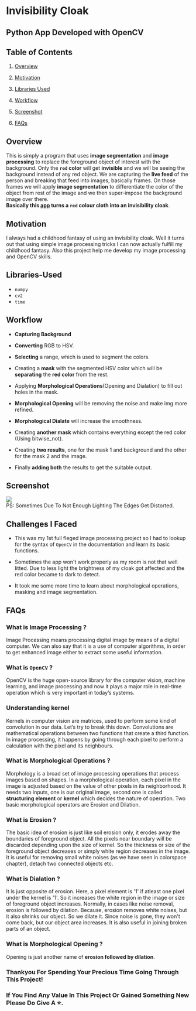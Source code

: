 # Invisibility Cloak
## Python App Developed with OpenCV 

## Table of Contents

1.  [Overview](https://github.com/Kens3i/Data-Science-And-ML-Projects/tree/main/Invisibility%20Cloak%20With%20OpenCV#Overview)
    
2.  [Motivation](https://github.com/Kens3i/Data-Science-And-ML-Projects/tree/main/Invisibility%20Cloak%20With%20OpenCV#Motivation)
    
3.  [Libraries Used](https://github.com/Kens3i/Data-Science-And-ML-Projects/tree/main/Invisibility%20Cloak%20With%20OpenCV#Libraries-Used)
    
4.  [Workflow](https://github.com/Kens3i/Data-Science-And-ML-Projects/tree/main/Invisibility%20Cloak%20With%20OpenCV#Workflow)

5.  [Screenshot](https://github.com/Kens3i/Data-Science-And-ML-Projects/tree/main/Invisibility%20Cloak%20With%20OpenCV#Screenshot)

6. [FAQs](https://github.com/Kens3i/Data-Science-And-ML-Projects/tree/main/Invisibility%20Cloak%20With%20OpenCV#FAQs)


## Overview

This is simply a program that uses **image segmentation** and **image processing** to replace the foreground object of interest with the background. Only the **`red` color** will get **invisible** and we will be seeing the background instead of any red object. We are capturing the **live feed** of the person and breaking that feed into images, basically frames. On those frames we will apply **image segmentation** to differentiate the color of the object from rest of the image and we then super-impose the background image over there.<br>
**Basically this [app]() turns a `red` colour cloth into an invisibility cloak**.

## Motivation

I always had a childhood fantasy of using an invisibility cloak. Well it turns out that using simple image processing tricks I can now actually fulfill my childhood fantasy. Also this project help me develop my image processing and OpenCV skills.

## Libraries-Used

-   `numpy`
-   `cv2`
-   `time`


## Workflow

- **Capturing Background**

- **Converting** RGB to HSV.

- **Selecting** a range, which is used to segment the colors.

- Creating a **mask** with the segmented HSV color which will be **separating** the **red color** from the rest.

- Applying **Morphological Operations**(Opening and Dialation) to fill out holes in the mask.

- **Morphological Opening** will be removing the noise and make img more refined.

- **Morphological Dialate** will increase the smoothness.

- Creating **another mask** which contains everything except the red color (Using bitwise_not).

- Creating **two results**, one for the mask 1 and background and the other for the mask 2 and the image.

- Finally **adding both** the results to get the suitable output.

## Screenshot
![](https://github.com/Kens3i/Data-Science-And-ML-Projects/blob/main/Invisibility%20Cloak%20With%20OpenCV/InvisibilityDemo.gif)
<br>
PS: Sometimes Due To Not Enough Lighting The Edges Get Distorted.


## Challenges I Faced

- This was my 1st full fleged image processing project so I had to lookup for the syntax of  `OpenCV` in the documentation and learn its basic functions.

- Sometimes the app won't work properly as my room is not that well litted. Due to less light the brightness of my cloak got affected and the red color became to dark to detect.

- It took me some more time to learn about morphological operations, masking and image segmentation.


## FAQs
### What is Image Processing ?
Image Processing means processing digital image by means of a digital computer. We can also say that it is a use of computer algorithms, in order to get enhanced image either to extract some useful information.

### What is `OpenCV` ?
OpenCV is the huge open-source library for the computer vision, machine learning, and image processing and now it plays a major role in real-time operation which is very important in today’s systems.

### Understanding kernel
Kernels in computer vision are matrices, used to perform some kind of convolution in our data. Let’s try to break this down.
Convolutions are mathematical operations between two functions that create a third function. In image processing, it happens by going through each pixel to perform a calculation with the pixel and its neighbours.

### What is Morphological Operations ?
Morphology is a broad set of image processing operations that process images based on shapes. In a morphological operation, each pixel in the image is adjusted based on the value of other pixels in its neighborhood. It needs two inputs, one is our original image, second one is called **structuring element** or **kernel** which decides the nature of operation. Two basic morphological operators are Erosion and Dilation.

### What is Erosion ?
The basic idea of erosion is just like soil erosion only, it erodes away the boundaries of foreground object. All the pixels near boundary will be discarded depending upon the size of kernel. So the thickness or size of the foreground object decreases or simply white region decreases in the image. It is useful for removing small white noises (as we have seen in colorspace chapter), detach two connected objects etc.

### What is Dialation ?
It is just opposite of erosion. Here, a pixel element is '1' if atleast one pixel under the kernel is '1'. So it increases the white region in the image or size of foreground object increases. Normally, in cases like noise removal, erosion is followed by dilation. Because, erosion removes white noises, but it also shrinks our object. So we dilate it. Since noise is gone, they won't come back, but our object area increases. It is also useful in joining broken parts of an object.

### What is Morphological Opening ?
Opening is just another name of **erosion followed by dilation**.

### Thankyou For Spending Your Precious Time Going Through This Project!
### If You Find Any Value In This Project Or Gained Something New Please Do Give A ⭐.
